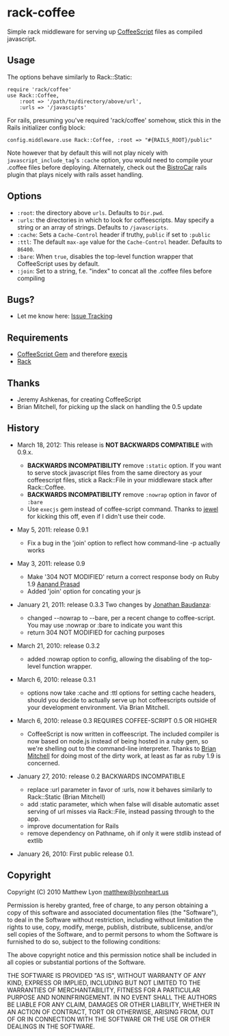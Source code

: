 # rack-coffee

Simple rack middleware for serving up [CoffeeScript][coffee] files as compiled
javascript.

## Usage

The options behave similarly to Rack::Static:

    require 'rack/coffee'
    use Rack::Coffee,
        :root => '/path/to/directory/above/url',
        :urls => '/javascipts'

For rails, presuming you've required 'rack/coffee' somehow, stick this in the
Rails initializer config block:

    config.middleware.use Rack::Coffee, :root => "#{RAILS_ROOT}/public"

Note however that by default this will not play nicely with
`javascript_include_tag`'s `:cache` option, you would need to compile your
.coffee files before deploying. Alternately, check out the
[BistroCar][bistrocar] rails plugin that plays nicely with rails asset handling.

## Options

* `:root`: the directory above `urls`. Defaults to `Dir.pwd`.
* `:urls`: the directories in which to look for coffeescripts. May specify
  a string or an array of strings. Defaults to `/javascripts`.
* `:cache`: Sets a `Cache-Control` header if truthy, `public` if set to
  `:public`
* `:ttl`: The default `max-age` value for the `Cache-Control` header. Defaults
  to `86400`.
* `:bare`: When `true`, disables the top-level function wrapper that
  CoffeeScript uses by default.
* `:join`: Set to a string, f.e. "index" to concat all the .coffee files before
  compiling

## Bugs?

* Let me know here: [Issue Tracking][issues]

## Requirements

* [CoffeeScript Gem][coffee-gem] and therefore [execjs][]
* [Rack][rack]

## Thanks

* Jeremy Ashkenas, for creating CoffeeScript
* Brian Mitchell, for picking up the slack on handling the 0.5 update

## History

* March 18, 2012:
    This release is **NOT BACKWARDS COMPATIBLE** with 0.9.x.
    * **BACKWARDS INCOMPATIBILITY** remove `:static` option. If you want to
      serve stock javascript files from the same directory as your coffeescript
      files, stick a Rack::File in your middleware stack after Rack::Coffee.
    * **BACKWARDS INCOMPATIBILITY** remove `:nowrap` option in favor of `:bare`
    * Use `execjs` gem instead of coffee-script command. Thanks to [jewel][] for
      kicking this off, even if I didn't use their code.

* May 5, 2011: release 0.9.1
    * Fix a bug in the 'join' option to reflect how command-line -p actually
      works

* May 3, 2011: release 0.9
    * Make '304 NOT MODIFIED' return a correct response body on Ruby 1.9
      [Aanand Prasad][aanand]
    * Added 'join' option for concating your js

* January 21, 2011: release 0.3.3
    Two changes by [Jonathan Baudanza][jbaudanza]:
    * changed --nowrap to --bare, per a recent change to coffee-script. You may
      use :nowrap or :bare to indicate you want this
    * return 304 NOT MODIFIED for caching purposes

* March 21, 2010: release 0.3.2
    * added :nowrap option to config, allowing the disabling of the top-level
      function wrapper.

* March 6, 2010: release 0.3.1
    * options now take :cache and :ttl options for setting cache headers, should
      you decide to actually serve up hot coffeescripts outside of your
      development environment. Via Brian Mitchell. 

* March 6, 2010: release 0.3 REQUIRES COFFEE-SCRIPT 0.5 OR HIGHER
    * CoffeeScript is now written in coffeescript. The included compiler is now
      based on node.js instead of being hosted in a ruby gem, so we're shelling
      out to the command-line interpreter. Thanks to [Brian Mitchell][binary42]
      for doing most of the dirty work, at least as far as ruby 1.9 is
      concerned.

* January 27, 2010: release 0.2 BACKWARDS INCOMPATIBLE
    * replace :url parameter in favor of :urls, now it behaves similarly to
      Rack::Static (Brian Mitchell)
    * add :static parameter, which when false will disable automatic asset
      serving of url misses via Rack::File, instead passing through to the app.
    * improve documentation for Rails
    * remove dependency on Pathname, oh if only it were stdlib instead of extlib

* January 26, 2010: First public release 0.1.

## Copyright

Copyright (C) 2010 Matthew Lyon <matthew@lyonheart.us>

Permission is hereby granted, free of charge, to any person obtaining a copy
of this software and associated documentation files (the "Software"), to
deal in the Software without restriction, including without limitation the
rights to use, copy, modify, merge, publish, distribute, sublicense, and/or
sell copies of the Software, and to permit persons to whom the Software is
furnished to do so, subject to the following conditions:

The above copyright notice and this permission notice shall be included in
all copies or substantial portions of the Software.

THE SOFTWARE IS PROVIDED "AS IS", WITHOUT WARRANTY OF ANY KIND, EXPRESS OR
IMPLIED, INCLUDING BUT NOT LIMITED TO THE WARRANTIES OF MERCHANTABILITY,
FITNESS FOR A PARTICULAR PURPOSE AND NONINFRINGEMENT. IN NO EVENT SHALL
THE AUTHORS BE LIABLE FOR ANY CLAIM, DAMAGES OR OTHER LIABILITY, WHETHER 
IN AN ACTION OF CONTRACT, TORT OR OTHERWISE, ARISING FROM, OUT OF OR IN
CONNECTION WITH THE SOFTWARE OR THE USE OR OTHER DEALINGS IN THE SOFTWARE.

[coffee]: http://jashkenas.github.com/coffee-script/
[coffee-gem]: https://github.com/josh/ruby-coffee-script
[execjs]: https://github.com/sstephenson/execjs
[bistrocar]: http://github.com/jnicklas/bistro_car
[issues]: http://github.com/mattly/rack-coffee/issues
[rack]: http://rack.rubyforge.org/
[binary42]: http://github.com/binary42
[jbaudanza]: https://github.com/jbaudanza
[aanand]: https://github.com/aanand
[jewel]: https://github.com/jewel
